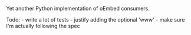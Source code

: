 Yet another Python implementation of oEmbed consumers.

Todo:
    - write a lot of tests
    - justify adding the optional 'www'
    - make sure I'm actually following the spec
